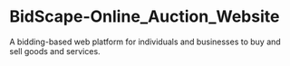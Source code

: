 # BidScape-Online_Auction_Website
A bidding-based web platform for individuals and businesses to buy and sell goods and services.
